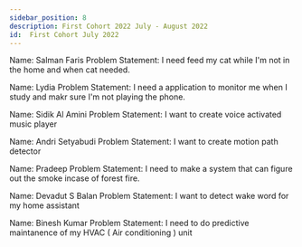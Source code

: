 ```yaml
---
sidebar_position: 8
description: First Cohort 2022 July - August 2022
id:  First Cohort July 2022
---
```


Name: Salman Faris 
Problem Statement: I need feed my cat while I'm not in the home and when cat needed. 

Name: Lydia
Problem Statement: I need a application to monitor me when I study and makr sure I'm not playing the phone.


Name:  Sidik Al Amini
Problem Statement: I want to create voice activated music player

Name: Andri Setyabudi
Problem Statement: I want to create motion path detector


Name: Pradeep 
Problem Statement: I need to make a system that can figure out the smoke incase of forest fire. 

Name: Devadut S Balan
Problem Statement: I want to detect wake word for my home assistant

Name: Binesh Kumar
Problem Statement: I need to do predictive maintanence of my HVAC ( Air conditioning ) unit
